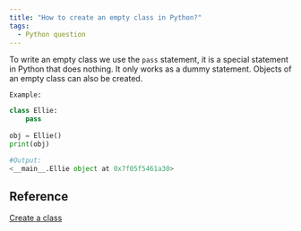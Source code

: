 ```yaml
---
title: "How to create an empty class in Python?"
tags:
  - Python question
---
```


To write an empty class we use the `pass` statement, it is a special statement in Python that does nothing. It only works as a dummy statement. Objects of an empty class can also be created.

`Example:`

```python
class Ellie:
    pass
  
obj = Ellie()
print(obj)

#Output:
<__main__.Ellie object at 0x7f05f5461a30>
```

## Reference

[Create a class](https://www.geeksforgeeks.org/how-to-create-an-empty-class-in-python/)
